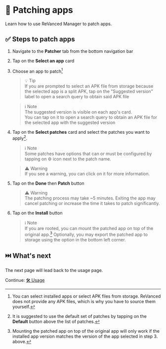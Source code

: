 # 🧩 Patching apps

Learn how to use ReVanced Manager to patch apps.

## ✅ Steps to patch apps

1. Navigate to the **Patcher** tab from the bottom navigation bar
2. Tap on the **Select an app** card
3. Choose an app to patch[^1]

   > 💡 Tip  
   > If you are prompted to select an APK file from storage because the selected app is a split APK, tap on the "Suggested version" label to open a search query to obtain said APK file

   > ℹ️ Note  
   > The suggested version is visible on each app's card.  
   > You can tap on it to open a search query to obtain an APK file for the selected app with the suggested version

4. Tap on the **Select patches** card and select the patches you want to apply[^2].

   > ℹ️ Note  
   > Some patches have options that can or must be configured by tapping on ⚙️ icon next to the patch name.

   > ⚠️ Warning  
   > If you see a warning, you can click on it for more information.

5. Tap on the **Done** then **Patch** button

   > ⚠️ Warning  
   > The patching process may take ~5 minutes. Exiting the app may cancel patching or increase the time it takes to patch significantly.

6. Tap on the **Install** button

   > ℹ️ Note  
   > If you are rooted, you can mount the patched app on top of the original app.[^3]
   > Optionally, you may export the patched app to storage using the option in the bottom left corner.

[^1]: You can select installed apps or select APK files from storage. ReVanced does not provide any APK files, which is why you have to source them yourself.
[^2]: It is suggested to use the default set of patches by tapping on the **Default** button above the list of patches.
[^3]: Mounting the patched app on top of the original app will only work if the installed app version matches the version of the app selected in step 3. above.

## ⏭️ What's next

The next page will lead back to the usage page.

Continue: [🛠️ Usage](2_usage.md)
